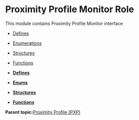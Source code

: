 # Proximity Profile Monitor Role

This module contains Proximity Profile Monitor interface

-   [Defines](GUID-74909A65-9CD1-4E9F-B47A-087C63EE0543.md)
-   [Enumerations](GUID-4E70AF2E-7136-4DBA-BA83-8C67FAACF9F8.md)
-   [Structures](GUID-CB548428-A46D-43EA-9047-32BC79F54282.md)
-   [Functions](GUID-B1B3B94F-2A47-4042-83D2-C565B5E5F44B.md)

-   **[Defines](GUID-74909A65-9CD1-4E9F-B47A-087C63EE0543.md)**  

-   **[Enums](GUID-4E70AF2E-7136-4DBA-BA83-8C67FAACF9F8.md)**  

-   **[Structures](GUID-CB548428-A46D-43EA-9047-32BC79F54282.md)**  

-   **[Functions](GUID-B1B3B94F-2A47-4042-83D2-C565B5E5F44B.md)**  


**Parent topic:**[Proximity Profile \(PXP\)](GUID-2CF55892-78B6-4613-8381-4745A1A047E0.md)

